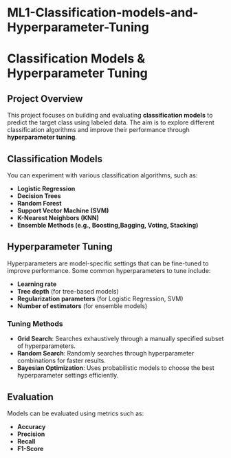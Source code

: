 # ML1-Classification-models-and-Hyperparameter-Tuning
# Classification Models & Hyperparameter Tuning

## Project Overview
This project focuses on building and evaluating **classification models** to predict the target class using labeled data. The aim is to explore different classification algorithms and improve their performance through **hyperparameter tuning**.

## Classification Models
You can experiment with various classification algorithms, such as:
- **Logistic Regression**
- **Decision Trees**
- **Random Forest**
- **Support Vector Machine (SVM)**
- **K-Nearest Neighbors (KNN)**
- **Ensemble Methods (e.g., Boosting,Bagging, Voting, Stacking)**

## Hyperparameter Tuning
Hyperparameters are model-specific settings that can be fine-tuned to improve performance. Some common hyperparameters to tune include:
- **Learning rate**
- **Tree depth** (for tree-based models)
- **Regularization parameters** (for Logistic Regression, SVM)
- **Number of estimators** (for ensemble models)

### Tuning Methods
- **Grid Search**: Searches exhaustively through a manually specified subset of hyperparameters.
- **Random Search**: Randomly searches through hyperparameter combinations for faster results.
- **Bayesian Optimization**: Uses probabilistic models to choose the best hyperparameter settings efficiently.

## Evaluation
Models can be evaluated using metrics such as:
- **Accuracy**
- **Precision**
- **Recall**
- **F1-Score**
  


